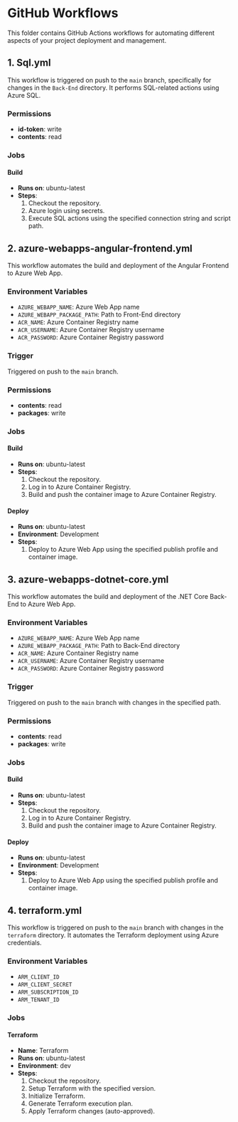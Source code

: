 # GitHub Workflows

This folder contains GitHub Actions workflows for automating different aspects of your project deployment and management.

## 1. Sql.yml

This workflow is triggered on push to the `main` branch, specifically for changes in the `Back-End` directory. It performs SQL-related actions using Azure SQL.

### Permissions

- **id-token**: write
- **contents**: read

### Jobs

#### Build

- **Runs on**: ubuntu-latest
- **Steps**:
  1. Checkout the repository.
  2. Azure login using secrets.
  3. Execute SQL actions using the specified connection string and script path.

## 2. azure-webapps-angular-frontend.yml

This workflow automates the build and deployment of the Angular Frontend to Azure Web App.

### Environment Variables

- `AZURE_WEBAPP_NAME`: Azure Web App name
- `AZURE_WEBAPP_PACKAGE_PATH`: Path to Front-End directory
- `ACR_NAME`: Azure Container Registry name
- `ACR_USERNAME`: Azure Container Registry username
- `ACR_PASSWORD`: Azure Container Registry password

### Trigger

Triggered on push to the `main` branch.

### Permissions

- **contents**: read
- **packages**: write

### Jobs

#### Build

- **Runs on**: ubuntu-latest
- **Steps**:
  1. Checkout the repository.
  2. Log in to Azure Container Registry.
  3. Build and push the container image to Azure Container Registry.

#### Deploy

- **Runs on**: ubuntu-latest
- **Environment**: Development
- **Steps**:
  1. Deploy to Azure Web App using the specified publish profile and container image.

## 3. azure-webapps-dotnet-core.yml

This workflow automates the build and deployment of the .NET Core Back-End to Azure Web App.

### Environment Variables

- `AZURE_WEBAPP_NAME`: Azure Web App name
- `AZURE_WEBAPP_PACKAGE_PATH`: Path to Back-End directory
- `ACR_NAME`: Azure Container Registry name
- `ACR_USERNAME`: Azure Container Registry username
- `ACR_PASSWORD`: Azure Container Registry password

### Trigger

Triggered on push to the `main` branch with changes in the specified path.

### Permissions

- **contents**: read
- **packages**: write

### Jobs

#### Build

- **Runs on**: ubuntu-latest
- **Steps**:
  1. Checkout the repository.
  2. Log in to Azure Container Registry.
  3. Build and push the container image to Azure Container Registry.

#### Deploy

- **Runs on**: ubuntu-latest
- **Environment**: Development
- **Steps**:
  1. Deploy to Azure Web App using the specified publish profile and container image.

## 4. terraform.yml

This workflow is triggered on push to the `main` branch with changes in the `terraform` directory. It automates the Terraform deployment using Azure credentials.

### Environment Variables

- `ARM_CLIENT_ID`
- `ARM_CLIENT_SECRET`
- `ARM_SUBSCRIPTION_ID`
- `ARM_TENANT_ID`

### Jobs

#### Terraform

- **Name**: Terraform
- **Runs on**: ubuntu-latest
- **Environment**: dev
- **Steps**:
  1. Checkout the repository.
  2. Setup Terraform with the specified version.
  3. Initialize Terraform.
  4. Generate Terraform execution plan.
  5. Apply Terraform changes (auto-approved).
